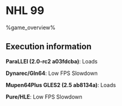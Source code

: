 # NHL 99 

%game_overview%

## Execution information

**ParaLLEl (2.0-rc2 a03fdcba)**: Loads

**Dynarec/Gln64**: Low FPS Slowdown

**Mupen64Plus GLES2 (2.5 ab8134a)**: Loads

**Pure/HLE**: Low FPS Slowdown